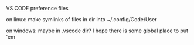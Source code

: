 VS CODE preference files

on linux: make symlinks of files in dir into ~/.config/Code/User

on windows: maybe in .vscode dir? I hope there is some global place to put 'em


